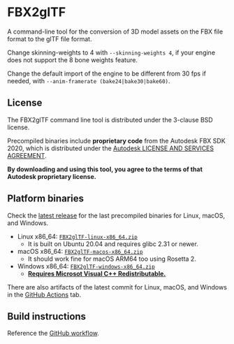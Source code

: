 # FBX2glTF

A command-line tool for the conversion of 3D model assets on the FBX file format
to the glTF file format.

Change skinning-weights to 4 with `--skinning-weights 4`, if your engine does not support the 8 bone weights feature.

Change the default import of the engine to be different from 30 fps if needed, with `--anim-framerate (bake24|bake30|bake60)`.

## License

The FBX2glTF command line tool is distributed under the 3-clause BSD license.

Precompiled binaries include **proprietary code** from the Autodesk FBX SDK 2020,
which is distributed under the
[Autodesk LICENSE AND SERVICES AGREEMENT](https://github.com/godotengine/FBX2glTF/releases/latest/download/FBX-SDK-License.rtf).

**By downloading and using this tool, you agree to the terms of that Autodesk
proprietary license.**

## Platform binaries

Check the [latest release](https://github.com/godotengine/FBX2glTF/releases/latest/)
for the last precompiled binaries for Linux, macOS, and Windows.

- Linux x86_64: [`FBX2glTF-linux-x86_64.zip`](https://github.com/godotengine/FBX2glTF/releases/latest/download/FBX2glTF-linux-x86_64.zip)
  * It is built on Ubuntu 20.04 and requires glibc 2.31 or newer.
- macOS x86_64: [`FBX2glTF-macos-x86_64.zip`](https://github.com/godotengine/FBX2glTF/releases/latest/download/FBX2glTF-macos-x86_64.zip)
  * It should work fine for macOS ARM64 too using Rosetta 2.
- Windows x86_64: [`FBX2glTF-windows-x86_64.zip`](https://github.com/godotengine/FBX2glTF/releases/latest/download/FBX2glTF-windows-x86_64.zip)
  * [**Requires Microsot Visual C++ Redistributable.**](https://learn.microsoft.com/en-us/cpp/windows/latest-supported-vc-redist)

There are also artifacts of the latest commit for Linux, macOS, and Windows
in the [GitHub Actions](https://github.com/godotengine/FBX2glTF/actions) tab.

## Build instructions

Reference the [GitHub workflow](https://github.com/godotengine/FBX2glTF/blob/master/.github/workflows/build.yaml).
